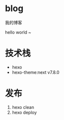 # blog
我的博客

hello world ~ 

# 技术栈
- hexo
- hexo-theme:next v7.8.0

# 发布
1. hexo clean
2. hexo deploy
